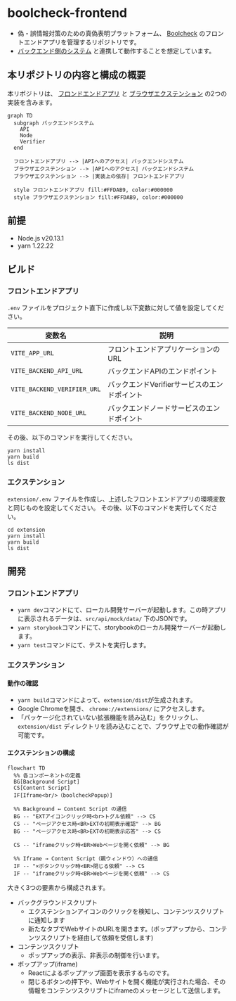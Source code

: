 # boolcheck-frontend

- 偽・誤情報対策のための真偽表明プラットフォーム、 [Boolcheck](https://app.boolcheck.com/) のフロントエンドアプリを管理するリポジトリです。
- [バックエンド側のシステム](https://github.com/datasign-inc/Boolcheck-Back-End) と連携して動作することを想定しています。

## 本リポジトリの内容と構成の概要

本リポジトリは、 [フロンドエンドアプリ](https://app.boolcheck.com/) と [ブラウザエクステンション](https://chromewebstore.google.com/detail/boolcheck/mfpglnkonkalkcpmoghbogjcefflohce) の2つの実装を含みます。

```mermaid
graph TD
  subgraph バックエンドシステム
    API
    Node
    Verifier
  end

  フロントエンドアプリ --> |APIへのアクセス| バックエンドシステム
  ブラウザエクステンション --> |APIへのアクセス| バックエンドシステム
  ブラウザエクステンション --> |実装上の依存| フロントエンドアプリ

  style フロントエンドアプリ fill:#FFDAB9, color:#000000
  style ブラウザエクステンション fill:#FFDAB9, color:#000000
```

## 前提

- Node.js v20.13.1
- yarn 1.22.22

## ビルド

### フロントエンドアプリ

`.env` ファイルをプロジェクト直下に作成し以下変数に対して値を設定してください。

| 変数名                        | 説明                        |
|------------------------------|---------------------------|
| `VITE_APP_URL`               | フロントエンドアプリケーションのURL       |
| `VITE_BACKEND_API_URL`       | バックエンドAPIのエンドポイント         |
| `VITE_BACKEND_VERIFIER_URL`  | バックエンドVerifierサービスのエンドポイント |
| `VITE_BACKEND_NODE_URL`      | バックエンドノードサービスのエンドポイント     |

その後、以下のコマンドを実行してください。

```shell
yarn install
yarn build
ls dist
```

### エクステンション

`extension/.env` ファイルを作成し、上述したフロントエンドアプリの環境変数と同じものを設定してください。
その後、以下のコマンドを実行してください。

```shell
cd extension
yarn install
yarn build
ls dist
```

## 開発

### フロントエンドアプリ

- `yarn dev`コマンドにて、ローカル開発サーバーが起動します。この時アプリに表示されるデータは、`src/api/mock/data/` 下のJSONです。
- `yarn storybook`コマンドにて、storybookのローカル開発サーバーが起動します。
- `yarn test`コマンドにて、テストを実行します。

### エクステンション

#### 動作の確認

- `yarn build`コマンドによって、`extension/dist`が生成されます。
- Google Chromeを開き、 `chrome://extensions/` にアクセスします。
- 「パッケージ化されていない拡張機能を読み込む」をクリックし、 `extension/dist` ディレクトリを読み込むことで、ブラウザ上での動作確認が可能です。

#### エクステンションの構成

```mermaid
flowchart TD
  %% 各コンポーネントの定義
  BG[Background Script]
  CS[Content Script]
  IF[Iframe<br/>（boolcheckPopup）]

  %% Background ↔ Content Script の通信
  BG -- "EXTアイコンクリック時<br>トグル依頼" --> CS
  CS -- "ページアクセス時<BR>EXTの初期表示確認" --> BG
  BG -- "ページアクセス時<BR>EXTの初期表示応答" --> CS

  CS -- "iframeクリック時<BR>Webページを開く依頼" --> BG

  %% Iframe → Content Script（親ウィンドウ）への通信
  IF -- "×ボタンクリック時<BR>閉じる依頼" --> CS
  IF -- "iframeクリック時<BR>Webページを開く依頼" --> CS
```

大きく3つの要素から構成されます。
- バックグラウンドスクリプト
    - エクステンションアイコンのクリックを検知し、コンテンツスクリプトに通知します
    - 新たなタブでWebサイトのURLを開きます。(ポップアップから、コンテンツスクリプトを経由して依頼を受信します)
- コンテンツスクリプト
    - ポップアップの表示、非表示の制御を行います。
- ポップアップ(iframe)
    - Reactによるポップアップ画面を表示するものです。
    - 閉じるボタンの押下や、Webサイトを開く機能が実行された場合、その情報をコンテンツスクリプトにiframeのメッセージとして送信します。